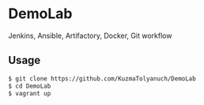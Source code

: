 # DemoLab
Jenkins, Ansible, Artifactory, Docker, Git workflow

Usage
-----

```bash
$ git clone https://github.com/KuzmaTolyanuch/DemoLab
$ cd DemoLab
$ vagrant up
```
